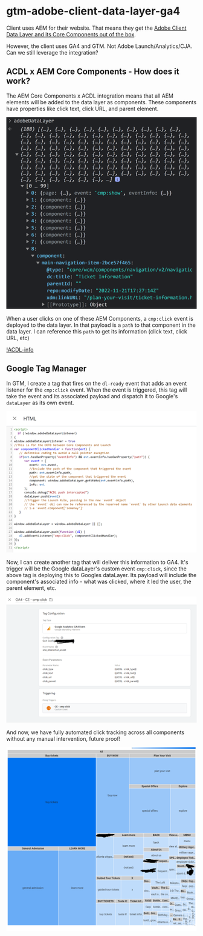 # gtm-adobe-client-data-layer-ga4

Client uses AEM for their website. That means they get the [Adobe Client Data Layer and its Core Components out of the box](https://experienceleague.adobe.com/docs/experience-manager-core-components/using/developing/data-layer/overview.html?lang=en#installation-activation). 

However, the client uses GA4 and GTM. Not Adobe Launch/Analytics/CJA. Can we still leverage the integration? 

## ACDL x AEM Core Components - How does it work?
The AEM Core Components x ACDL integration means that all AEM elements will be added to the data layer as components. These components have properties like click text, click URL, and parent element. 

![ACDL](https://github.com/walexbarnes/gtm-adobe-client-data-layer-ga4/blob/main/adobeDataLayer%20image.png)

When a user clicks on one of these AEM Components, a `cmp:click` event is deployed to the data layer. In that payload is a `path` to that component in the data layer. I can reference this `path` to get its information (click text, click URL, etc)

[!ACDL-info](https://github.com/walexbarnes/gtm-adobe-client-data-layer-ga4/blob/main/adobeDataLayer%20event%20deploy.png)

## Google Tag Manager

In GTM, I create a tag that fires on the `dl-ready` event that adds an event listener for the `cmp:click` event. When the event is triggered, this tag will take the event and its associated payload and dispatch it to Google's `dataLayer` as its own event. 

![ACDL](https://github.com/walexbarnes/gtm-adobe-client-data-layer-ga4/blob/main/Tag-ACDL-Listener.png)


Now, I can create another tag that will deliver this information to GA4. It's trigger will be the Google dataLayer's custom event `cmp:click`, since the above tag is deploying this to Googles dataLayer. Its payload will include the component's associated info - what was clicked, where it led the user, the parent element, etc. 

![ACDL](https://github.com/walexbarnes/gtm-adobe-client-data-layer-ga4/blob/main/Tag-ACDL-Delivery.png)

And now, we have fully automated click tracking across all components without any manual intervention, future proof!

![ACDL](https://github.com/walexbarnes/gtm-adobe-client-data-layer-ga4/blob/main/end-result.png)
